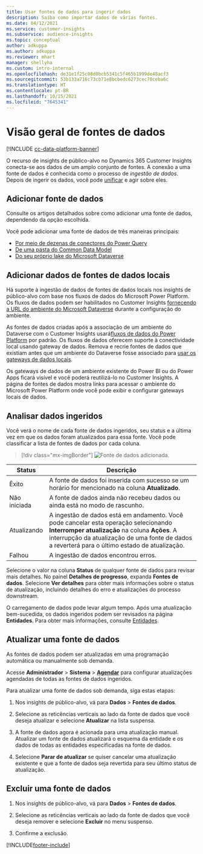 ```yaml
---
title: Usar fontes de dados para ingerir dados
description: Saiba como importar dados de várias fontes.
ms.date: 04/12/2021
ms.service: customer-insights
ms.subservice: audience-insights
ms.topic: conceptual
author: adkuppa
ms.author: adkuppa
ms.reviewer: mhart
manager: shellyha
ms.custom: intro-internal
ms.openlocfilehash: de31e1f25c08d0bcb5341c5f465b1999de48acf3
ms.sourcegitcommit: 53b133a716c73cb71e8bcbedc6273cec70ceba6c
ms.translationtype: HT
ms.contentlocale: pt-BR
ms.lasthandoff: 10/15/2021
ms.locfileid: "7645341"
---
```

# <a name="data-sources-overview"></a>Visão geral de fontes de dados

[!INCLUDE [cc-data-platform-banner](../includes/cc-data-platform-banner.md)]

O recurso de insights de público-alvo no Dynamics 365 Customer Insights conecta-se aos dados de um amplo conjunto de fontes. A conexão a uma fonte de dados é conhecida como o processo de *ingestão de dados*. Depois de ingerir os dados, você pode [unificar](data-unification.md) e agir sobre eles.

## <a name="add-a-data-source"></a>Adicionar fonte de dados

Consulte os artigos detalhados sobre como adicionar uma fonte de dados, dependendo da opção escolhida.

Você pode adicionar uma fonte de dados de três maneiras principais:

- [Por meio de dezenas de conectores do Power Query](connect-power-query.md)
- [De uma pasta do Common Data Model](connect-common-data-model.md)
- [Do seu próprio lake do Microsoft Dataverse](connect-dataverse-managed-lake.md)

## <a name="add-data-from-on-premises-data-sources"></a>Adicionar dados de fontes de dados locais

Há suporte à ingestão de dados de fontes de dados locais nos insights de público-alvo com base nos fluxos de dados do Microsoft Power Platform. Os fluxos de dados podem ser habilitados no Customer Insights [fornecendo a URL do ambiente do Microsoft Dataverse](create-environment.md) durante a configuração do ambiente.

As fontes de dados criadas após a associação de um ambiente do Dataverse com o Customer Insights usará[fluxos de dados do Power Platform](/power-query/dataflows/overview-dataflows-across-power-platform-dynamics-365) por padrão. Os fluxos de dados oferecem suporte à conectividade local usando gateway de dados. Remova e recrie fontes de dados que existiam antes que um ambiente do Dataverse fosse associado para [usar os gateways de dados locais](/data-integration/gateway/service-gateway-app).

Os gateways de dados de um ambiente existente do Power BI ou do Power Apps ficará visível e você poderá reutilizá-lo no Customer Insights. A página de fontes de dados mostra links para acessar o ambiente do Microsoft Power Platform onde você pode exibir e configurar gateways locais de dados.

## <a name="review-ingested-data"></a>Analisar dados ingeridos

Você verá o nome de cada fonte de dados ingeridos, seu status e a última vez em que os dados foram atualizados para essa fonte. Você pode classificar a lista de fontes de dados por cada coluna.

> [!div class="mx-imgBorder"]
> ![Fonte de dados adicionada.](media/configure-data-datasource-added.png "Fonte de dados adicionada")

|Status  |Descrição  |
|---------|---------|
|Êxito   |A fonte de dados foi inserida com sucesso se um horário for mencionado na coluna **Atualizado**.
|Não iniciada   |A fonte de dados ainda não recebeu dados ou ainda está no modo de rascunho.         |
|Atualizando    |A ingestão de dados está em andamento. Você pode cancelar esta operação selecionando **Interromper atualização** na coluna **Ações**. A interrupção da atualização de uma fonte de dados a reverterá para o último estado de atualização.       |
|Falhou     |A ingestão de dados encontrou erros.         |

Selecione o valor na coluna **Status** de qualquer fonte de dados para revisar mais detalhes. No painel **Detalhes de progresso**, expanda **Fontes de dados**. Selecione **Ver detalhes** para obter mais informações sobre o status de atualização, incluindo detalhes do erro e atualizações do processo downstream.

O carregamento de dados pode levar algum tempo. Após uma atualização bem-sucedida, os dados ingeridos podem ser revisados na página **Entidades**. Para obter mais informações, consulte [Entidades](entities.md).

## <a name="refresh-a-data-source"></a>Atualizar uma fonte de dados

As fontes de dados podem ser atualizadas em uma programação automática ou manualmente sob demanda. 

Acesse **Administrador** > **Sistema** > [**Agendar**](system.md#schedule-tab) para configurar atualizações agendadas de todas as fontes de dados ingeridos.

Para atualizar uma fonte de dados sob demanda, siga estas etapas:

1. Nos insights de público-alvo, vá para **Dados** > **Fontes de dados**.

2. Selecione as reticências verticais ao lado da fonte de dados que você deseja atualizar e selecione **Atualizar** na lista suspensa.

3. A fonte de dados agora é acionada para uma atualização manual. Atualizar um fonte de dados atualizará o esquema da entidade e os dados de todas as entidades especificadas na fonte de dados.

4. Selecione **Parar de atualizar** se quiser cancelar uma atualização existente e que a fonte de dados seja revertida para seu último status de atualização.

## <a name="delete-a-data-source"></a>Excluir uma fonte de dados

1. Nos insights de público-alvo, vá para **Dados** > **Fontes de dados**.

2. Selecione as reticências verticais ao lado da fonte de dados que você deseja remover e selecione **Excluir** no menu suspenso.

3. Confirme a exclusão.


[!INCLUDE[footer-include](../includes/footer-banner.md)]
